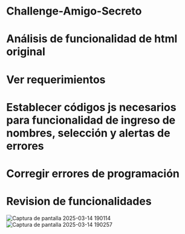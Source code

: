 # Challenge-Amigo-Secreto
# Análisis de funcionalidad de html original
# Ver requerimientos
# Establecer códigos js necesarios para funcionalidad de ingreso de nombres, selección y alertas de errores
# Corregir errores de programación 
# Revision de funcionalidades
![Captura de pantalla 2025-03-14 190114](https://github.com/user-attachments/assets/7fc2b3a2-b8ec-489f-bf1d-ca67d9382543)
![Captura de pantalla 2025-03-14 190257](https://github.com/user-attachments/assets/b5ba0dff-eedb-4404-9ccc-326d9e51c123)
